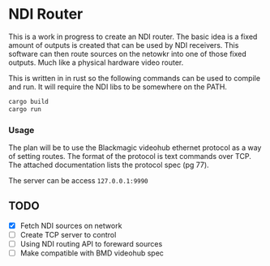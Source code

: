 # NDI Router
This is a work in progress to create an NDI router. The basic idea is a fixed amount of outputs is created that can be used by NDI receivers. This software can then route sources on the netowkr into one of those fixed outputs. Much like a physical hardware video router.

This is written in in rust so the following commands can be used to compile and run. It will require the NDI libs to be somewhere on the PATH.

```bash
cargo build
cargo run
```

### Usage
The plan will be to use the Blackmagic videohub ethernet protocol as a way of setting routes.
The format of the protocol is text commands over TCP.
The attached documentation lists the protocol spec (pg 77). 

The server can be access `127.0.0.1:9990`

## TODO
- [x] Fetch NDI sources on network
- [ ] Create TCP server to control
- [ ] Using NDI routing API to foreward sources
- [ ] Make compatible with BMD videohub spec